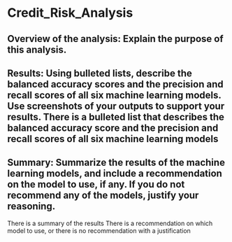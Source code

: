 # Credit_Risk_Analysis

## Overview of the analysis: Explain the purpose of this analysis.


## Results: Using bulleted lists, describe the balanced accuracy scores and the precision and recall scores of all six machine learning models. Use screenshots of your outputs to support your results. There is a bulleted list that describes the balanced accuracy score and the precision and recall scores of all six machine learning models


## Summary: Summarize the results of the machine learning models, and include a recommendation on the model to use, if any. If you do not recommend any of the models, justify your reasoning.

There is a summary of the results
There is a recommendation on which model to use, or there is no recommendation with a justification
